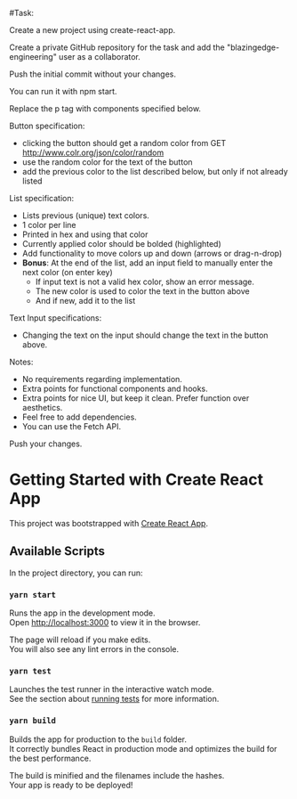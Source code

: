 #Task:

Create a new project using create-react-app.

Create a private GitHub repository for the task and add the "blazingedge-engineering" user as a collaborator.

Push the initial commit without your changes.

You can run it with npm start.

Replace the p tag with components specified below.

Button specification:
- clicking the button should get a random color from GET http://www.colr.org/json/color/random
- use the random color for the text of the button
- add the previous color to the list described below, but only if not already listed

List specification:
- Lists previous (unique) text colors.
- 1 color per line
- Printed in hex and using that color
- Currently applied color should be bolded (highlighted)
- Add functionality to move colors up and down (arrows or drag-n-drop)
- **Bonus**: At the end of the list, add an input field to manually enter the next color (on enter key)
  - If input text is not a valid hex color, show an error message.
  - The new color is used to color the text in the button above
  - And if new, add it to the list

Text Input specifications:
- Changing the text on the input should change the text in the button above.

Notes:
- No requirements regarding implementation.
- Extra points for functional components and hooks.
- Extra points for nice UI, but keep it clean. Prefer function over aesthetics.
- Feel free to add dependencies.
- You can use the Fetch API.

Push your changes.


# Getting Started with Create React App

This project was bootstrapped with [Create React App](https://github.com/facebook/create-react-app).

## Available Scripts

In the project directory, you can run:

### `yarn start`

Runs the app in the development mode.\
Open [http://localhost:3000](http://localhost:3000) to view it in the browser.

The page will reload if you make edits.\
You will also see any lint errors in the console.

### `yarn test`

Launches the test runner in the interactive watch mode.\
See the section about [running tests](https://facebook.github.io/create-react-app/docs/running-tests) for more information.

### `yarn build`

Builds the app for production to the `build` folder.\
It correctly bundles React in production mode and optimizes the build for the best performance.

The build is minified and the filenames include the hashes.\
Your app is ready to be deployed!
